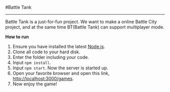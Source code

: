 #Battle Tank 

---
Battle Tank is a just-for-fun project. We want to make a online Battle City project, and at the same time BT(Battle Tank) can support multiplayer mode.

**How to run**  
1. Ensure you have installed the latest [Node.js](http://nodejs.org/).  
2. Clone all code to your hard disk.  
3. Enter the folder including your code.  
4. Input `npm install`.  
5. Input `npm start`. Now the server is started up.  
6. Open your favorite browser and open this link, [http://localhost:3000/games](http://localhost:3000/games).  
7. Now enjoy the game!


